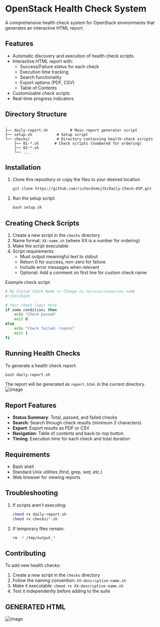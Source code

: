 # OpenStack Health Check System

A comprehensive health check system for OpenStack environments that generates an interactive HTML report.

## Features

- Automatic discovery and execution of health check scripts
- Interactive HTML report with:
  - Success/Failure status for each check
  - Execution time tracking
  - Search functionality
  - Export options (PDF, CSV)
  - Table of Contents
- Customizable check scripts
- Real-time progress indicators

## Directory Structure

```
.
├── daily-report.sh          # Main report generator script
├── setup.sh           # Setup script
└── checks/            # Directory containing health check scripts
    ├── 01-*.sh       # Check scripts (numbered for ordering)
    ├── 02-*.sh
    └── ...
```

## Installation

1. Clone this repository or copy the files to your desired location
   ```bash
   git clone https://github.com/richardsmnjtk/Daily-Check-OSP.git
   ```
2. Run the setup script:
   ```bash
   bash setup.sh
   ```

## Creating Check Scripts

1. Create a new script in the `checks` directory
2. Name format: `XX-name.sh` (where XX is a number for ordering)
3. Make the script executable
4. Script requirements:
   - Must output meaningful text to stdout
   - Return 0 for success, non-zero for failure
   - Include error messages when relevant
   - Optional: Add a comment on first line for custom check name

Example check script:
```bash
# My Custom Check Name >> Change to service/resources name
#!/bin/bash

# Your check logic here
if some_condition; then
    echo "Check passed"
    exit 0
else
    echo "Check failed: reason"
    exit 1
fi
```

## Running Health Checks

To generate a health check report:

```bash
bash daily-report.sh
```

The report will be generated as `report.html` in the current directory.
![image](https://github.com/user-attachments/assets/4d3e9829-1a66-48e4-95af-f46dcba94008)

## Report Features

- **Status Summary**: Total, passed, and failed checks
- **Search**: Search through check results (minimum 3 characters)
- **Export**: Export results as PDF or CSV
- **Navigation**: Table of contents and back-to-top button
- **Timing**: Execution time for each check and total duration

## Requirements

- Bash shell
- Standard Unix utilities (find, grep, sed, etc.)
- Web browser for viewing reports

## Troubleshooting

1. If scripts aren't executing:
   ```bash
   chmod +x daily-report.sh
   chmod +x checks/*.sh
   ```

2. If temporary files remain:
   ```bash
   rm -f /tmp/output_*
   ```

## Contributing

To add new health checks:

1. Create a new script in the `checks` directory
2. Follow the naming convention: `XX-descriptive-name.sh`
3. Make it executable: `chmod +x XX-descriptive-name.sh`
4. Test it independently before adding to the suite

## GENERATED HTML
![image](https://github.com/user-attachments/assets/ba0bf5fd-c43f-46fb-9576-7f7ae693919a)
